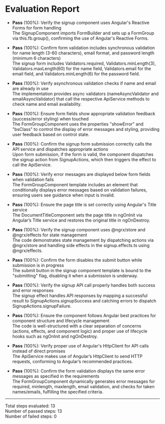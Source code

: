 # Evaluation Report

- **Pass** (100%): Verify the signup component uses Angular's Reactive Forms for form handling  
  The SignupComponent imports FormBuilder and sets up a FormGroup via this.fb.group(), confirming the use of Angular's Reactive Forms.

- **Pass** (100%): Confirm form validation includes synchronous validation for name length (3-60 characters), email format, and password length (minimum 6 characters)  
  The signup form includes Validators.required, Validators.minLength(3), Validators.maxLength(60) for the name field, Validators.email for the email field, and Validators.minLength(6) for the password field.

- **Pass** (100%): Verify asynchronous validation checks if name and email are already in use  
  The implementation provides async validators (nameAsyncValidator and emailAsyncValidator) that call the respective ApiService methods to check name and email availability.

- **Pass** (100%): Ensure form fields show appropriate validation feedback (success/error styling) when touched  
  The FormGroupComponent uses the properties "showError" and "bsClass" to control the display of error messages and styling, providing user feedback based on control state.

- **Pass** (100%): Confirm the signup form submission correctly calls the API service and dispatches appropriate actions  
  Upon form submission, if the form is valid, the component dispatches the signup action from SignupActions, which then triggers the effect to call the ApiService.

- **Pass** (100%): Verify error messages are displayed below form fields when validation fails  
  The FormGroupComponent template includes an element that conditionally displays error messages based on validation failures, ensuring users see guidance when input is invalid.

- **Pass** (100%): Ensure the page title is set correctly using Angular's Title service  
  The DocumentTitleComponent sets the page title in ngOnInit via Angular’s Title service and restores the original title in ngOnDestroy.

- **Pass** (100%): Verify the signup component uses @ngrx/store and @ngrx/effects for state management  
  The code demonstrates state management by dispatching actions via @ngrx/store and handling side effects in the signup.effects.ts using @ngrx/effects.

- **Pass** (100%): Confirm the form disables the submit button while submission is in progress  
  The submit button in the signup component template is bound to the "submitting" flag, disabling it when a submission is underway.

- **Pass** (100%): Verify the signup API call properly handles both success and error responses  
  The signup effect handles API responses by mapping a successful result to SignupActions.signupSuccess and catching errors to dispatch SignupActions.signupFailure.

- **Pass** (100%): Ensure the component follows Angular best practices for component structure and lifecycle management  
  The code is well-structured with a clear separation of concerns (actions, effects, and component logic) and proper use of lifecycle hooks such as ngOnInit and ngOnDestroy.

- **Pass** (100%): Verify proper use of Angular's HttpClient for API calls instead of direct promises  
  The ApiService makes use of Angular’s HttpClient to send HTTP requests, conforming to Angular’s recommended practices.

- **Pass** (100%): Confirm the form validation displays the same error messages as specified in the requirements  
  The FormGroupComponent dynamically generates error messages for required, minlength, maxlength, email validation, and checks for taken names/emails, fulfilling the specified criteria.

---

Total steps evaluated: 13  
Number of passed steps: 13  
Number of failed steps: 0